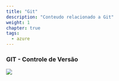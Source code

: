 ```yaml
---
title: "Git" 
description: "Conteudo relacionado a Git"
weight: 1
chapter: true
tags:
  - azure
---
```


### GIT - Controle de Versão

![](https://www.hostinger.com.br/tutoriais/wp-content/uploads/sites/12/2019/06/Os-Melhores-Clientes-Git-GUI-de-2019-para-Windows-Linux-e-Mac.png)

